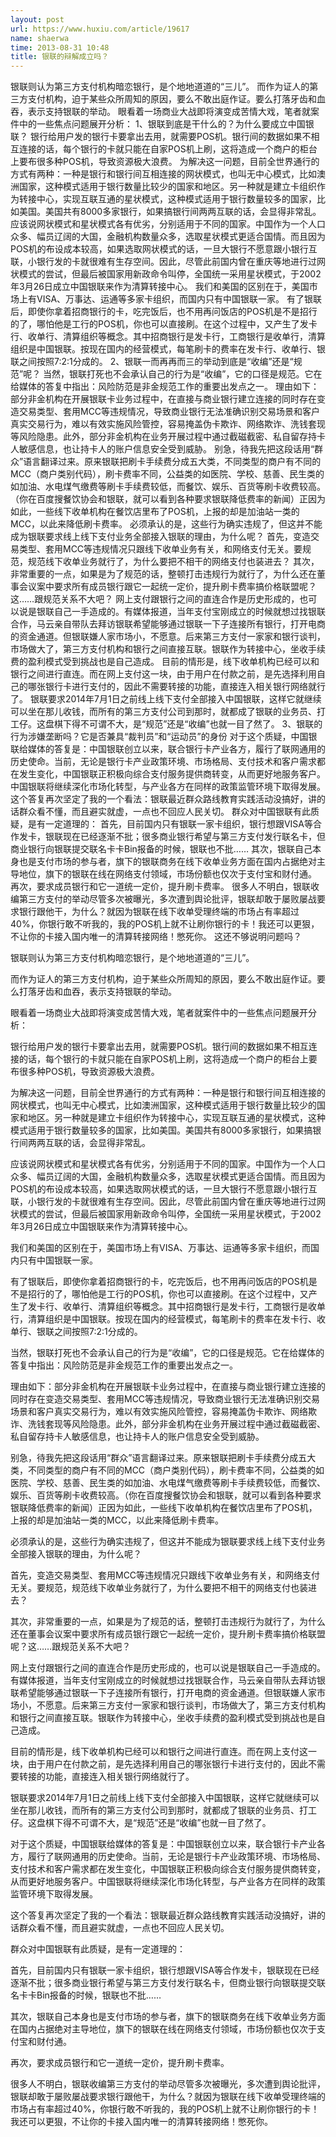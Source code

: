 ```yaml
---
layout: post
url: https://www.huxiu.com/article/19617
name: shaerwa
time: 2013-08-31 10:48
title: 银联的辩解成立吗？
---
```

银联则认为第三方支付机构暗恋银行，是个地地道道的“三儿”。 而作为证人的第三方支付机构，迫于某些众所周知的原因，要么不敢出庭作证。要么打落牙齿和血吞，表示支持银联的举动。 眼看着一场商业大战即将演变成苦情大戏，笔者就案件中的一些焦点问题展开分析： 1、银联到底是干什么的？为什么要成立中国银联？ 银行给用户发的银行卡要拿出去用，就需要POS机。银行间的数据如果不相互连接的话，每个银行的卡就只能在自家POS机上刷，这将造成一个商户的柜台上要布很多种POS机，导致资源极大浪费。 为解决这一问题，目前全世界通行的方式有两种：一种是银行和银行间互相连接的网状模式，也叫无中心模式，比如澳洲国家，这种模式适用于银行数量比较少的国家和地区。另一种就是建立卡组织作为转接中心，实现互联互通的星状模式，这种模式适用于银行数量较多的国家，比如美国。美国共有8000多家银行，如果搞银行间两两互联的话，会显得非常乱。 应该说网状模式和星状模式各有优劣，分别适用于不同的国家。中国作为一个人口众多、幅员辽阔的大国，金融机构数量众多，选取星状模式更适合国情。而且因为POS机的布设成本较高，如果选取网状模式的话，一旦大银行不愿意跟小银行互联，小银行发的卡就很难有生存空间。因此，尽管此前国内曾在重庆等地进行过网状模式的尝试，但最后被国家用新政命令叫停，全国统一采用星状模式，于2002年3月26日成立中国银联来作为清算转接中心。 我们和美国的区别在于，美国市场上有VISA、万事达、运通等多家卡组织，而国内只有中国银联一家。 有了银联后，即使你拿着招商银行的卡，吃完饭后，也不用再问饭店的POS机是不是招行的了，哪怕他是工行的POS机，你也可以直接刷。在这个过程中，又产生了发卡行、收单行、清算组织等概念。其中招商银行是发卡行，工商银行是收单行，清算组织是中国银联。按现在国内的经营模式，每笔刷卡的费率在发卡行、收单行、银联之间按照7:2:1分成的。 2、银联一而再再而三的举动到底是“收编”还是“规范”呢？ 当然，银联打死也不会承认自己的行为是“收编”，它的口径是规范。它在给媒体的答复中指出：风险防范是非金规范工作的重要出发点之一。 理由如下：部分非金机构在开展银联卡业务过程中，在直接与商业银行建立连接的同时存在变造交易类型、套用MCC等违规情况，导致商业银行无法准确识别交易场景和客户真实交易行为，难以有效实施风险管控，容易掩盖伪卡欺诈、网络欺诈、洗钱套现等风险隐患。此外，部分非金机构在业务开展过程中通过截磁截密、私自留存持卡人敏感信息，也让持卡人的账户信息安全受到威胁。 别急，待我先把这段话用“群众”语言翻译过来。原来银联把刷卡手续费分成五大类，不同类型的商户有不同的MCC（商户类别代码），刷卡费率不同，公益类的如医院、学校、慈善、民生类的如加油、水电煤气缴费等刷卡手续费较低，而餐饮、娱乐、百货等刷卡收费较高。（你在百度搜餐饮协会和银联，就可以看到各种要求银联降低费率的新闻）正因为如此，一些线下收单机构在餐饮店里布了POS机，上报的却是加油站一类的MCC，以此来降低刷卡费率。 必须承认的是，这些行为确实违规了，但这并不能成为银联要求线上线下支付业务全部接入银联的理由，为什么呢？ 首先，变造交易类型、套用MCC等违规情况只跟线下收单业务有关，和网络支付无关。要规范，规范线下收单业务就行了，为什么要把不相干的网络支付也装进去？ 其次，非常重要的一点，如果是为了规范的话，整顿打击违规行为就行了，为什么还在董事会议案中要求所有成员银行跟它一起统一定价，提升刷卡费率搞价格联盟呢？这……跟规范关系不大吧？ 网上支付跟银行之间的直连合作是历史形成的，也可以说是银联自己一手造成的。有媒体报道，当年支付宝刚成立的时候就想过找银联合作，马云亲自带队去拜访银联希望能够通过银联一下子连接所有银行，打开电商的资金通道。但银联嫌人家市场小，不愿意。后来第三方支付一家家和银行谈判，市场做大了，第三方支付机构和银行之间直接互联。银联作为转接中心，坐收手续费的盈利模式受到挑战也是自己造成。 目前的情形是，线下收单机构已经可以和银行之间进行直连。而在网上支付这一块，由于用户在付款之前，是先选择利用自己的哪张银行卡进行支付的，因此不需要转接的功能，直接连入相关银行网络就行了。 银联要求2014年7月1日之前线上线下支付全部接入中国银联，这样它就继续可以坐在那儿收钱，而所有的第三方支付公司到那时，就都成了银联的业务员、打工仔。这盘棋下得不可谓不大，是“规范”还是“收编”也就一目了然了。 3、银联的行为涉嫌垄断吗？它是否兼具“裁判员”和“运动员”的身份 对于这个质疑，中国银联给媒体的答复是：中国银联创立以来，联合银行卡产业各方，履行了联网通用的历史使命。当前，无论是银行卡产业政策环境、市场格局、支付技术和客户需求都在发生变化，中国银联正积极向综合支付服务提供商转变，从而更好地服务客户。中国银联将继续深化市场化转型，与产业各方在同样的政策监管环境下取得发展。 这个答复再次坚定了我的一个看法：银联最近群众路线教育实践活动没搞好，讲的话群众看不懂，而且避实就虚，一点也不回应人民关切。 群众对中国银联有此质疑，是有一定道理的： 首先，目前国内只有银联一家卡组织，银行想跟VISA等合作发卡，银联现在已经逐渐不批；很多商业银行希望与第三方支付发行联名卡，但商业银行向银联提交联名卡卡Bin报备的时候，银联也不批…… 其次，银联自己本身也是支付市场的参与者，旗下的银联商务在线下收单业务方面在国内占据绝对主导地位，旗下的银联在线在网络支付领域，市场份额也仅次于支付宝和财付通。 再次，要求成员银行和它一道统一定价，提升刷卡费率。 很多人不明白，银联收编第三方支付的举动尽管多次被曝光，多次遭到舆论批评，银联却敢于屡败屡战要求银行跟他干，为什么？就因为银联在线下收单受理终端的市场占有率超过40%，你银行敢不听我的，我的POS机上就不让刷你银行的卡！我还可以更狠，不让你的卡接入国内唯一的清算转接网络！憋死你。 这还不够说明问题吗？

银联则认为第三方支付机构暗恋银行，是个地地道道的“三儿”。

而作为证人的第三方支付机构，迫于某些众所周知的原因，要么不敢出庭作证。要么打落牙齿和血吞，表示支持银联的举动。

眼看着一场商业大战即将演变成苦情大戏，笔者就案件中的一些焦点问题展开分析：

银行给用户发的银行卡要拿出去用，就需要POS机。银行间的数据如果不相互连接的话，每个银行的卡就只能在自家POS机上刷，这将造成一个商户的柜台上要布很多种POS机，导致资源极大浪费。

为解决这一问题，目前全世界通行的方式有两种：一种是银行和银行间互相连接的网状模式，也叫无中心模式，比如澳洲国家，这种模式适用于银行数量比较少的国家和地区。另一种就是建立卡组织作为转接中心，实现互联互通的星状模式，这种模式适用于银行数量较多的国家，比如美国。美国共有8000多家银行，如果搞银行间两两互联的话，会显得非常乱。

应该说网状模式和星状模式各有优劣，分别适用于不同的国家。中国作为一个人口众多、幅员辽阔的大国，金融机构数量众多，选取星状模式更适合国情。而且因为POS机的布设成本较高，如果选取网状模式的话，一旦大银行不愿意跟小银行互联，小银行发的卡就很难有生存空间。因此，尽管此前国内曾在重庆等地进行过网状模式的尝试，但最后被国家用新政命令叫停，全国统一采用星状模式，于2002年3月26日成立中国银联来作为清算转接中心。

我们和美国的区别在于，美国市场上有VISA、万事达、运通等多家卡组织，而国内只有中国银联一家。

有了银联后，即使你拿着招商银行的卡，吃完饭后，也不用再问饭店的POS机是不是招行的了，哪怕他是工行的POS机，你也可以直接刷。在这个过程中，又产生了发卡行、收单行、清算组织等概念。其中招商银行是发卡行，工商银行是收单行，清算组织是中国银联。按现在国内的经营模式，每笔刷卡的费率在发卡行、收单行、银联之间按照7:2:1分成的。

当然，银联打死也不会承认自己的行为是“收编”，它的口径是规范。它在给媒体的答复中指出：风险防范是非金规范工作的重要出发点之一。

理由如下：部分非金机构在开展银联卡业务过程中，在直接与商业银行建立连接的同时存在变造交易类型、套用MCC等违规情况，导致商业银行无法准确识别交易场景和客户真实交易行为，难以有效实施风险管控，容易掩盖伪卡欺诈、网络欺诈、洗钱套现等风险隐患。此外，部分非金机构在业务开展过程中通过截磁截密、私自留存持卡人敏感信息，也让持卡人的账户信息安全受到威胁。

别急，待我先把这段话用“群众”语言翻译过来。原来银联把刷卡手续费分成五大类，不同类型的商户有不同的MCC（商户类别代码），刷卡费率不同，公益类的如医院、学校、慈善、民生类的如加油、水电煤气缴费等刷卡手续费较低，而餐饮、娱乐、百货等刷卡收费较高。（你在百度搜餐饮协会和银联，就可以看到各种要求银联降低费率的新闻）正因为如此，一些线下收单机构在餐饮店里布了POS机，上报的却是加油站一类的MCC，以此来降低刷卡费率。

必须承认的是，这些行为确实违规了，但这并不能成为银联要求线上线下支付业务全部接入银联的理由，为什么呢？

首先，变造交易类型、套用MCC等违规情况只跟线下收单业务有关，和网络支付无关。要规范，规范线下收单业务就行了，为什么要把不相干的网络支付也装进去？

其次，非常重要的一点，如果是为了规范的话，整顿打击违规行为就行了，为什么还在董事会议案中要求所有成员银行跟它一起统一定价，提升刷卡费率搞价格联盟呢？这……跟规范关系不大吧？

网上支付跟银行之间的直连合作是历史形成的，也可以说是银联自己一手造成的。有媒体报道，当年支付宝刚成立的时候就想过找银联合作，马云亲自带队去拜访银联希望能够通过银联一下子连接所有银行，打开电商的资金通道。但银联嫌人家市场小，不愿意。后来第三方支付一家家和银行谈判，市场做大了，第三方支付机构和银行之间直接互联。银联作为转接中心，坐收手续费的盈利模式受到挑战也是自己造成。

目前的情形是，线下收单机构已经可以和银行之间进行直连。而在网上支付这一块，由于用户在付款之前，是先选择利用自己的哪张银行卡进行支付的，因此不需要转接的功能，直接连入相关银行网络就行了。

银联要求2014年7月1日之前线上线下支付全部接入中国银联，这样它就继续可以坐在那儿收钱，而所有的第三方支付公司到那时，就都成了银联的业务员、打工仔。这盘棋下得不可谓不大，是“规范”还是“收编”也就一目了然了。

对于这个质疑，中国银联给媒体的答复是：中国银联创立以来，联合银行卡产业各方，履行了联网通用的历史使命。当前，无论是银行卡产业政策环境、市场格局、支付技术和客户需求都在发生变化，中国银联正积极向综合支付服务提供商转变，从而更好地服务客户。中国银联将继续深化市场化转型，与产业各方在同样的政策监管环境下取得发展。

这个答复再次坚定了我的一个看法：银联最近群众路线教育实践活动没搞好，讲的话群众看不懂，而且避实就虚，一点也不回应人民关切。

群众对中国银联有此质疑，是有一定道理的：

首先，目前国内只有银联一家卡组织，银行想跟VISA等合作发卡，银联现在已经逐渐不批；很多商业银行希望与第三方支付发行联名卡，但商业银行向银联提交联名卡卡Bin报备的时候，银联也不批……

其次，银联自己本身也是支付市场的参与者，旗下的银联商务在线下收单业务方面在国内占据绝对主导地位，旗下的银联在线在网络支付领域，市场份额也仅次于支付宝和财付通。

再次，要求成员银行和它一道统一定价，提升刷卡费率。

很多人不明白，银联收编第三方支付的举动尽管多次被曝光，多次遭到舆论批评，银联却敢于屡败屡战要求银行跟他干，为什么？就因为银联在线下收单受理终端的市场占有率超过40%，你银行敢不听我的，我的POS机上就不让刷你银行的卡！我还可以更狠，不让你的卡接入国内唯一的清算转接网络！憋死你。

